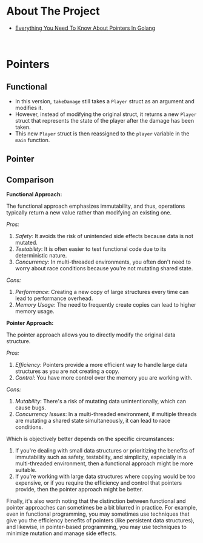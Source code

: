 # About The Project

- [Everything You Need To Know About Pointers In Golang](https://www.youtube.com/watch?v=mqH21m0MsWk)

&nbsp;

# Pointers

## Functional

- In this version, `takeDamage` still takes a `Player` struct as an argument and modifies it.
- However, instead of modifying the original struct, it returns a new `Player` struct that represents the state of the player after the damage has been taken.
- This new `Player` struct is then reassigned to the `player` variable in the `main` function.

## Pointer

## Comparison

**Functional Approach:**

The functional approach emphasizes immutability, and thus, operations typically return a new value rather than modifying an existing one.

_Pros:_

1. _Safety_: It avoids the risk of unintended side effects because data is not mutated.
2. _Testability_: It is often easier to test functional code due to its deterministic nature.
3. _Concurrency_: In multi-threaded environments, you often don't need to worry about race conditions because you're not mutating shared state.

_Cons:_

1. _Performance_: Creating a new copy of large structures every time can lead to performance overhead.
2. _Memory Usage_: The need to frequently create copies can lead to higher memory usage.

**Pointer Approach:**

The pointer approach allows you to directly modify the original data structure.

_Pros:_

1. _Efficiency_: Pointers provide a more efficient way to handle large data structures as you are not creating a copy.
2. _Control_: You have more control over the memory you are working with.

_Cons:_

1. _Mutability_: There's a risk of mutating data unintentionally, which can cause bugs.
2. _Concurrency Issues_: In a multi-threaded environment, if multiple threads are mutating a shared state simultaneously, it can lead to race conditions.

Which is objectively better depends on the specific circumstances:

1. If you're dealing with small data structures or prioritizing the benefits of immutability such as safety, testability, and simplicity, especially in a multi-threaded environment, then a functional approach might be more suitable.
2. If you're working with large data structures where copying would be too expensive, or if you require the efficiency and control that pointers provide, then the pointer approach might be better.

Finally, it's also worth noting that the distinction between functional and pointer approaches can sometimes be a bit blurred in practice. For example, even in functional programming, you may sometimes use techniques that give you the efficiency benefits of pointers (like persistent data structures), and likewise, in pointer-based programming, you may use techniques to minimize mutation and manage side effects.
